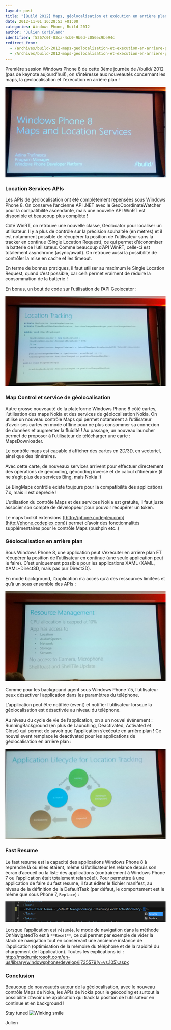 ```yaml
---
layout: post
title: "[Build 2012] Maps, géolocalisation et exécution en arrière plan."
date: 2012-11-01 16:28:53 +01:00
categories: Windows Phone, Build 2012
author: "Julien Corioland"
identifier: f5267c0f-83ca-4cb0-9b6d-c056ec9be94c
redirect_from:
  - /archives/build-2012-maps-geolocalisation-et-execution-en-arriere-plan
  - /Archives/build-2012-maps-geolocalisation-et-execution-en-arriere-plan
---
```


Première session Windows Phone 8 de cette 3ème journée de //build/ 2012 (pas de keynote aujourd’hui!), on s’intéresse aux nouveautés concernant les maps, la géolocalisation et l'exécution en arrière plan !

![image](/images/build-2012-maps-geolocalisation-et-execution-en-arriere-plan/WP_20121101_003_7B653BCF.jpg)

### Location Services APIs

Les APIs de géolocalisation ont été complètement repensées sous Windows Phone 8. On conserve l’ancienne API .NET avec le GeoCoordinateWatcher pour la compatibilité ascendante, mais une nouvelle API WinRT est disponible et beaucoup plus complète !

Côté WinRT, on retrouve une nouvelle classe, Geolocator pour localiser un utilisateur. Il y a plus de contrôle sur la précision souhaitée (en mètres) et il est notamment possible de récupérer la position de l’utilisateur sans la tracker en continue (Single Location Request), ce qui permet d’économiser la batterie de l’utilisateur. Comme beaucoup d’API WinRT, celle-ci est totalement asynchrone (async/await). On retrouve aussi la possibilité de contrôler la mise en cache et les timeout.

En terme de bonnes pratiques, il faut utiliser au maximum le Single Location Request, quand c’est possible, car celà permet vraiment de réduire la consommation de la batterie !

En bonus, un bout de code sur l’utilisation de l’API Geolocator :

![image](/images/build-2012-maps-geolocalisation-et-execution-en-arriere-plan/WP_20121101_005_690C4F40.jpg)

###

### Map Control et service de géolocalisation

Autre grosse nouveauté de la plateforme Windows Phone 8 côté cartes, l’utilisation des maps Nokia et des services de géolocalisation Nokia. On utilise un nouveau contrôle Maps qui permet notamment à l’utilisateur d’avoir ses cartes en mode offline pour ne plus consommer sa connexion de données et augmenter la fluidité ! Au passage, un nouveau launcher permet de proposer à l’utilisateur de télécharger une carte : MapsDownloader.

Le contrôle maps est capable d’afficher des cartes en 2D/3D, en vectoriel, ainsi que des itinéraires.

Avec cette carte, de nouveaux services arrivent pour effectuer directement des opérations de geocoding, géocoding inversé et de calcul d’itinéraire (il ne s’agit plus des services Bing, mais Nokia !)

Le BingMaps contrôle existe toujours pour la compatibilité des applications 7.x, mais il est déprécié !

L’utilisation du contrôle Maps et des services Nokia est gratuite, il faut juste associer son compte de développeur pour pouvoir récupérer un token.

Le maps toolkit extensions ([http://phone.codeplex.com](http://phone.codeplex.com)) permet d’avoir des fonctionnalités supplémentaires pour le contrôle Maps (pushpin etc..)

### Géolocalisation en arrière plan

Sous Windows Phone 8, une application peut s’exécuter en arrière plan ET récupérer la position de l’utilisateur en continue (une seule application peut le faire). C’est uniquement possible pour les applications XAML (XAML, XAML+Direct3D, mais pas pur Direct3D).

En mode background, l’application n’a accès qu’à des ressources limitées et qu’à un sous ensemble des APIs :

![image](/images/build-2012-maps-geolocalisation-et-execution-en-arriere-plan/WP_20121101_008_77D332C0.jpg)

Comme pour les background agent sous Windows Phone 7.5, l’utilisateur peux désactiver l’application dans les paramètres du téléphone.

L’application peut être notifiée (event) et notifier l’utilisateur lorsque la géolocalisation est désactivée au niveau du téléphone.

Au niveau du cycle de vie de l’application, on a un nouvel événement : RunningBackground (en plus de Launching, Deactivated, Activated et Close) qui permet de savoir que l’application s’exécute en arrière plan ! Ce nouvel event remplace le deactivated pour les applications de géolocalisation en arrière plan :

![image](/images/build-2012-maps-geolocalisation-et-execution-en-arriere-plan/WP_20121101_009_393DBF4D.jpg)

### Fast Resume

Le fast resume est la capacité des applications Windows Phone 8 à reprendre là où elles étaient, même si l’utilisateur les relance depuis son écran d’accueil ou la liste des applications (contrairement à Windows Phone 7 ou l’application était totalement relancée!). Pour permettre à une application de faire du fast resume, il faut éditer le fichier manifest, au niveau de la définition de la DefaultTask (par défaut, le comportement est le même que sous Phone 7, `Replace`) :

![image](/images/build-2012-maps-geolocalisation-et-execution-en-arriere-plan/fast-app-resume_7D6E00CC.png)

Lorsque l’application est `résumée`, le mode de navigation dans la méthode OnNavigatedTo est à `**Reset**`, ce qui permet par exemple de vider la stack de navigation tout en conservant une ancienne instance de l’application (optimisation de la mémoire du téléphone et de la rapidité du chargement de l’application). Toutes les explications ici : <a title="http://msdn.microsoft.com/en-us/library/windowsphone/develop/jj735579(v=vs.105).aspx" href="http://msdn.microsoft.com/en-us/library/windowsphone/develop/jj735579(v=vs.105).aspx">http://msdn.microsoft.com/en-us/library/windowsphone/develop/jj735579(v=vs.105).aspx</a>

### Conclusion

Beaucoup de nouveautés autour de la géolocalisation, avec le nouveau contrôle Maps de Noka, les APIs de Nokia pour le géocoding et surtout la possibilité d’avoir une application qui track la position de l’utilisateur en continue et en background !

Stay tuned <img class="wlEmoticon wlEmoticon-winkingsmile" style="border-top-style: none; border-left-style: none; border-bottom-style: none; border-right-style: none" alt="Winking smile" src="https://juliencorioland.blob.core.windows.net/medias/wlEmoticon-winkingsmile_07064936.png">

Julien

